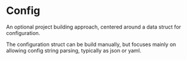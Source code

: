# Config 

An optional project building approach, centered around a data struct for configuration.

The configuration struct can be build manually, but focuses mainly on allowing config string parsing, typically as json or yaml.
